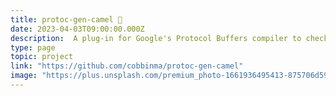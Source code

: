 ```yaml
---
title: protoc-gen-camel 🐪
date: 2023-04-03T09:00:00.000Z
description:  A plug-in for Google's Protocol Buffers compiler to check camel case field name violations.
type: page
topic: project
link: "https://github.com/cobbinma/protoc-gen-camel"
image: "https://plus.unsplash.com/premium_photo-1661936495413-875706d59696?ixlib=rb-4.0.3&ixid=MnwxMjA3fDB8MHxwaG90by1wYWdlfHx8fGVufDB8fHx8&auto=format&fit=crop&w=2340&q=80"
---
```



